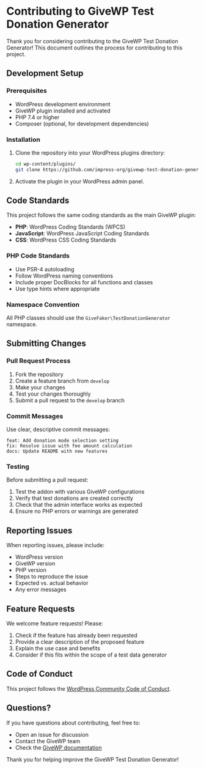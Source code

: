 # Contributing to GiveWP Test Donation Generator

Thank you for considering contributing to the GiveWP Test Donation Generator! This document outlines the process for contributing to this project.

## Development Setup

### Prerequisites

- WordPress development environment
- GiveWP plugin installed and activated
- PHP 7.4 or higher
- Composer (optional, for development dependencies)

### Installation

1. Clone the repository into your WordPress plugins directory:
   ```bash
   cd wp-content/plugins/
   git clone https://github.com/impress-org/givewp-test-donation-generator.git
   ```

2. Activate the plugin in your WordPress admin panel.

## Code Standards

This project follows the same coding standards as the main GiveWP plugin:

- **PHP**: WordPress Coding Standards (WPCS)
- **JavaScript**: WordPress JavaScript Coding Standards
- **CSS**: WordPress CSS Coding Standards

### PHP Code Standards

- Use PSR-4 autoloading
- Follow WordPress naming conventions
- Include proper DocBlocks for all functions and classes
- Use type hints where appropriate

### Namespace Convention

All PHP classes should use the `GiveFaker\TestDonationGenerator` namespace.

## Submitting Changes

### Pull Request Process

1. Fork the repository
2. Create a feature branch from `develop`
3. Make your changes
4. Test your changes thoroughly
5. Submit a pull request to the `develop` branch

### Commit Messages

Use clear, descriptive commit messages:

```
feat: Add donation mode selection setting
fix: Resolve issue with fee amount calculation
docs: Update README with new features
```

### Testing

Before submitting a pull request:

1. Test the addon with various GiveWP configurations
2. Verify that test donations are created correctly
3. Check that the admin interface works as expected
4. Ensure no PHP errors or warnings are generated

## Reporting Issues

When reporting issues, please include:

- WordPress version
- GiveWP version
- PHP version
- Steps to reproduce the issue
- Expected vs. actual behavior
- Any error messages

## Feature Requests

We welcome feature requests! Please:

1. Check if the feature has already been requested
2. Provide a clear description of the proposed feature
3. Explain the use case and benefits
4. Consider if this fits within the scope of a test data generator

## Code of Conduct

This project follows the [WordPress Community Code of Conduct](https://make.wordpress.org/handbook/community-code-of-conduct/).

## Questions?

If you have questions about contributing, feel free to:

- Open an issue for discussion
- Contact the GiveWP team
- Check the [GiveWP documentation](https://givewp.com/documentation/)

Thank you for helping improve the GiveWP Test Donation Generator!
